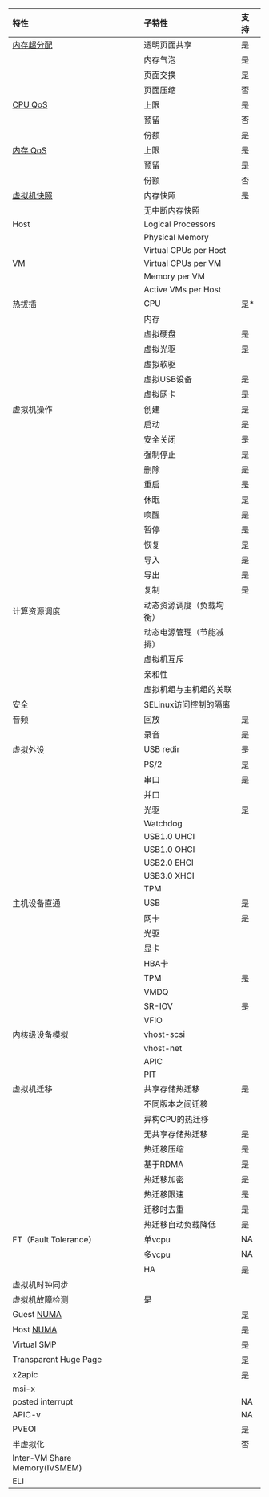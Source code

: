 特性      	|子特性		|支持	|
:---------------|:--------------|:------|
[内存超分配]	|透明页面共享	|是	|
          	|内存气泡	|是	|
          	|页面交换	|是	|
          	|页面压缩	|否	|
[CPU QoS]		|上限		|是	|
		|预留		|否	|
		|份额		|是	|
[内存 QoS]	|上限		|是	|
		|预留		|是	|
		|份额		|否	|
[虚拟机快照]	|内存快照	|是	|	
		|无中断内存快照	|	|	
Host		|Logical Processors|	|	
		|Physical Memory|	|	
		|Virtual CPUs per Host|	|	
VM		|Virtual CPUs per VM|	|	
		|Memory per VM	|	|	
		|Active VMs per Host|   | 	
热拔插		|CPU		|是*	|
		|内存		|	|	
		|虚拟硬盘	|是	|
		|虚拟光驱	|是	|
		|虚拟软驱	|	|
		|虚拟USB设备	|是	|
		|虚拟网卡	|是	|
虚拟机操作	|创建		|是	|
		|启动		|是	|
		|安全关闭	|是	|
		|强制停止	|是	|
		|删除		|是	|
		|重启		|是	|
		|休眠		|是	|
		|唤醒		|是	|
		|暂停		|是	|
		|恢复		|是	|
		|导入		|是	|
		|导出		|是	|
		|复制		|是	|
计算资源调度	|动态资源调度（负载均衡）| |	
		|动态电源管理（节能减排）| |	
		|虚拟机互斥	|	|	
		|亲和性		|	|	
		|虚拟机组与主机组的关联| |	
安全		|SELinux访问控制的隔离| |	
音频		|回放		|是	|
		|录音		|是	|
虚拟外设	|USB redir	|是	|
		|PS/2		|是	|
		|串口		|是	|
		|并口		|	|	
		|光驱		|是	|
		|Watchdog	|	|
		|USB1.0 UHCI	|	|	
		|USB1.0 OHCI	|	|	
		|USB2.0 EHCI	|	|
		|USB3.0 XHCI	|	|	
		|TPM		|	|	
主机设备直通	|USB		|是	|
		|网卡		|是	|
		|光驱		|	|	
		|显卡		|	|	
		|HBA卡		|	|	
		|TPM		|是	|
		|VMDQ		|	|
		|SR-IOV		|是	|
		|VFIO		|	|	
内核级设备模拟	|vhost-scsi	|	|	
		|vhost-net	|	|	
		|APIC		|	|
		|PIT		|	|
虚拟机迁移	|共享存储热迁移	|是	|
		|不同版本之间迁移|	|	
		|异构CPU的热迁移 |	|
		|无共享存储热迁移|是	|
		|热迁移压缩	|是	|
		|基于RDMA	|是	|
		|热迁移加密	|是	|
		|热迁移限速	|是	|
		|迁移时去重	|是	|
		|热迁移自动负载降低|是	|		
FT（Fault Tolerance）|	单vcpu  |NA 	|
		|多vcpu		|NA	|
		|HA		|是	|
虚拟机时钟同步	|		|	|		
虚拟机故障检测	|	是	|	|
Guest [NUMA]|	|是	|
Host [NUMA]	|		|是	|
Virtual SMP	|		|是	|
Transparent Huge Page|		|是	|
x2apic		|		|是	|
msi-x		|		|	|
posted interrupt|		|NA	|
APIC-v		|		|NA	|
PVEOI		|		|是	|
半虚拟化	|		|否	|
Inter-VM Share Memory(IVSMEM)|	|	|		
ELI		|		|	|

[内存超分配]: QF_mem_overcommit.md 
[CPU QoS]: QF_CPUQos.md 
[内存 QoS]: QF_MEMQos.md 
[虚拟机快照]:QF_vm_snapshot.md
[NUMA]:QF_numa.md
